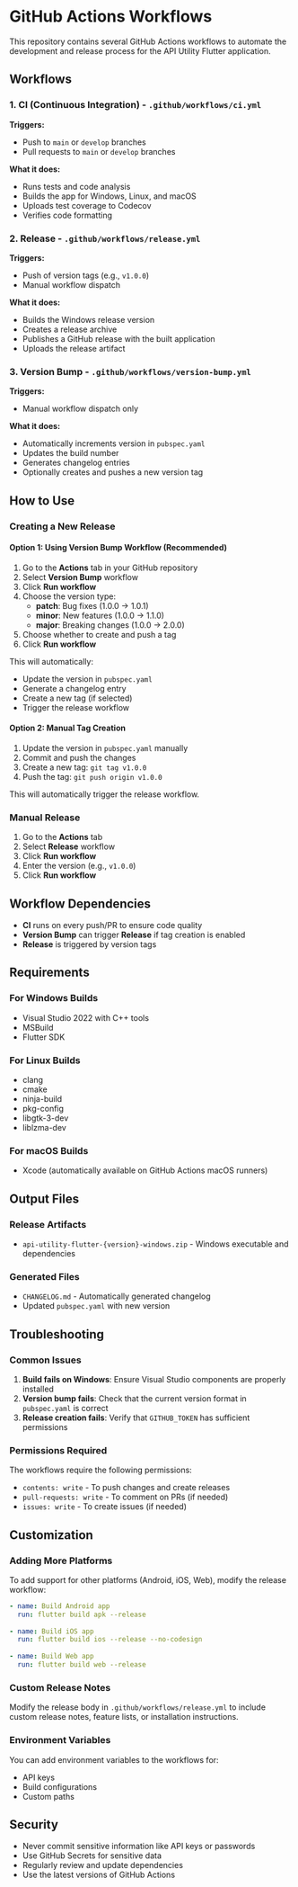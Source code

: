 # GitHub Actions Workflows

This repository contains several GitHub Actions workflows to automate the development and release process for the API Utility Flutter application.

## Workflows

### 1. CI (Continuous Integration) - `.github/workflows/ci.yml`

**Triggers:**
- Push to `main` or `develop` branches
- Pull requests to `main` or `develop` branches

**What it does:**
- Runs tests and code analysis
- Builds the app for Windows, Linux, and macOS
- Uploads test coverage to Codecov
- Verifies code formatting

### 2. Release - `.github/workflows/release.yml`

**Triggers:**
- Push of version tags (e.g., `v1.0.0`)
- Manual workflow dispatch

**What it does:**
- Builds the Windows release version
- Creates a release archive
- Publishes a GitHub release with the built application
- Uploads the release artifact

### 3. Version Bump - `.github/workflows/version-bump.yml`

**Triggers:**
- Manual workflow dispatch only

**What it does:**
- Automatically increments version in `pubspec.yaml`
- Updates the build number
- Generates changelog entries
- Optionally creates and pushes a new version tag

## How to Use

### Creating a New Release

#### Option 1: Using Version Bump Workflow (Recommended)

1. Go to the **Actions** tab in your GitHub repository
2. Select **Version Bump** workflow
3. Click **Run workflow**
4. Choose the version type:
   - **patch**: Bug fixes (1.0.0 → 1.0.1)
   - **minor**: New features (1.0.0 → 1.1.0)
   - **major**: Breaking changes (1.0.0 → 2.0.0)
5. Choose whether to create and push a tag
6. Click **Run workflow**

This will automatically:
- Update the version in `pubspec.yaml`
- Generate a changelog entry
- Create a new tag (if selected)
- Trigger the release workflow

#### Option 2: Manual Tag Creation

1. Update the version in `pubspec.yaml` manually
2. Commit and push the changes
3. Create a new tag: `git tag v1.0.0`
4. Push the tag: `git push origin v1.0.0`

This will automatically trigger the release workflow.

### Manual Release

1. Go to the **Actions** tab
2. Select **Release** workflow
3. Click **Run workflow**
4. Enter the version (e.g., `v1.0.0`)
5. Click **Run workflow**

## Workflow Dependencies

- **CI** runs on every push/PR to ensure code quality
- **Version Bump** can trigger **Release** if tag creation is enabled
- **Release** is triggered by version tags

## Requirements

### For Windows Builds
- Visual Studio 2022 with C++ tools
- MSBuild
- Flutter SDK

### For Linux Builds
- clang
- cmake
- ninja-build
- pkg-config
- libgtk-3-dev
- liblzma-dev

### For macOS Builds
- Xcode (automatically available on GitHub Actions macOS runners)

## Output Files

### Release Artifacts
- `api-utility-flutter-{version}-windows.zip` - Windows executable and dependencies

### Generated Files
- `CHANGELOG.md` - Automatically generated changelog
- Updated `pubspec.yaml` with new version

## Troubleshooting

### Common Issues

1. **Build fails on Windows**: Ensure Visual Studio components are properly installed
2. **Version bump fails**: Check that the current version format in `pubspec.yaml` is correct
3. **Release creation fails**: Verify that `GITHUB_TOKEN` has sufficient permissions

### Permissions Required

The workflows require the following permissions:
- `contents: write` - To push changes and create releases
- `pull-requests: write` - To comment on PRs (if needed)
- `issues: write` - To create issues (if needed)

## Customization

### Adding More Platforms

To add support for other platforms (Android, iOS, Web), modify the release workflow:

```yaml
- name: Build Android app
  run: flutter build apk --release
  
- name: Build iOS app
  run: flutter build ios --release --no-codesign
  
- name: Build Web app
  run: flutter build web --release
```

### Custom Release Notes

Modify the release body in `.github/workflows/release.yml` to include custom release notes, feature lists, or installation instructions.

### Environment Variables

You can add environment variables to the workflows for:
- API keys
- Build configurations
- Custom paths

## Security

- Never commit sensitive information like API keys or passwords
- Use GitHub Secrets for sensitive data
- Regularly review and update dependencies
- Use the latest versions of GitHub Actions
